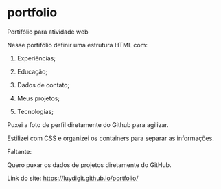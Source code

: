 # portfolio
 Portifólio para atividade web


Nesse portifólio definir uma estrutura HTML com:

1. Experiências;

2. Educação;

3. Dados de contato;

4. Meus projetos;

5. Tecnologias;

Puxei a foto de perfil diretamente do Github para agilizar.

Estilizei com CSS e organizei os containers para separar as informações.

Faltante:

Quero puxar os dados de projetos diretamente do GitHub.

Link do site: https://luydigit.github.io/portfolio/